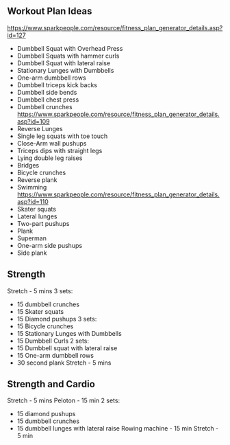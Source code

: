 ## Workout Plan Ideas

https://www.sparkpeople.com/resource/fitness_plan_generator_details.asp?id=127
- Dumbbell Squat with Overhead Press
- Dumbbell Squats with hammer curls
- Dumbbell Squat with lateral raise
- Stationary Lunges with Dumbbells
- One-arm dumbbell rows
- Dumbbell triceps kick backs
- Dumbbell side bends
- Dumbbell chest press
- Dumbbell crunches
https://www.sparkpeople.com/resource/fitness_plan_generator_details.asp?id=109
- Reverse Lunges
- Single leg squats with toe touch
- Close-Arm wall pushups
- Triceps dips with straight legs
- Lying double leg raises
- Bridges
- Bicycle crunches
- Reverse plank
- Swimming
https://www.sparkpeople.com/resource/fitness_plan_generator_details.asp?id=110
- Skater squats
- Lateral lunges
- Two-part pushups
- Plank
- Superman
- One-arm side pushups
- Side plank

## Strength
Stretch - 5 mins
3 sets:
- 15 dumbbell crunches
- 15 Skater squats
- 15 Diamond pushups
3 sets:
- 15 Bicycle crunches
- 15 Stationary Lunges with Dumbbells
- 15 Dumbbell Curls
2 sets:
- 15 Dumbbell squat with lateral raise
- 15 One-arm dumbbell rows
- 30 second plank
Stretch - 5 mins
## Strength and Cardio
Stretch - 5 mins
Peloton - 15 min
2 sets:
- 15 diamond pushups
- 15 dumbbell crunches
- 15 dumbbell lunges with lateral raise
Rowing machine - 15 min
Stretch - 5 min